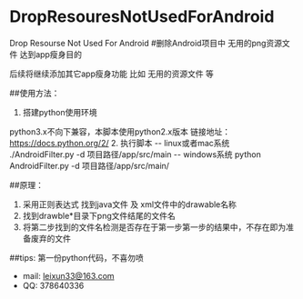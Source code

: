 # DropResouresNotUsedForAndroid
Drop Resourse Not Used For Android
#删除Android项目中 无用的png资源文件 达到app瘦身目的

后续将继续添加其它app瘦身功能
比如 无用的资源文件 等

##使用方法：
1. 搭建python使用环境 

python3.x不向下兼容，本脚本使用python2.x版本
链接地址：https://docs.python.org/2/
2. 执行脚本 
-- linux或者mac系统
./AndroidFilter.py -d 项目路径/app/src/main
-- windows系统
python AndroidFilter.py -d 项目路径/app/src/main/

##原理：
1. 采用正则表达式 找到java文件 及 xml文件中的drawable名称
2. 找到drawble*目录下png文件结尾的文件名
3. 将第二步找到的文件名检测是否存在于第一步第一步的结果中，不存在即为准备废弃的文件

##tips:
第一份python代码，不喜勿喷

- mail: leixun33@163.com
- QQ: 378640336
